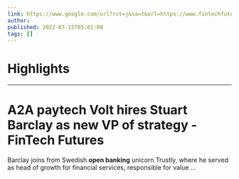 ```yaml
---
link: https://www.google.com/url?rct=j&sa=t&url=https://www.fintechfutures.com/2022/07/a2a-paytech-volt-hires-stuart-barclay-as-new-vp-of-strategy/&ct=ga&cd=CAIyHzVmNjkxZDEzNTU2NWU1MTc6Y29tLmJyOnB0OkJSOkw&usg=AOvVaw1SmMAZfyvslkOxyqSPdiQc
author:  
published: 2022-07-15T05:01:00
tags: []
---
```

# Highlights


---
# A2A paytech Volt hires Stuart Barclay as new VP of strategy - FinTech Futures
Barclay joins from Swedish **open banking** unicorn Trustly, where he served as head of growth for financial services, responsible for value ...